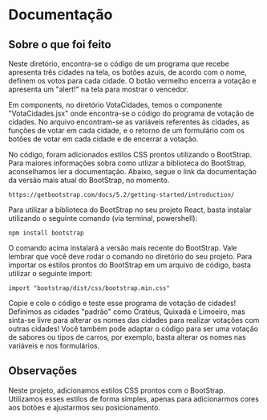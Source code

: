 # **Documentação** 

## **Sobre o que foi feito**

Neste diretório, encontra-se o código de um programa que recebe apresenta três cidades na tela, os botões azuis, de acordo com o nome, definem os votos para cada cidade. O botão vermelho encerra a votação e apresenta um "alert!" na tela para mostrar o vencedor.

Em components, no diretório VotaCidades, temos o componente "VotaCidades.jsx" onde encontra-se o código do programa de votação de cidades. No arquivo encontram-se as variáveis referentes às cidades, as funções de votar em cada cidade, e o retorno de um formulário com os botões de votar em cada cidade e de encerrar a votação.

No código, foram adicionados estilos CSS prontos utilizando o BootStrap. Para maiores informações sobra como utlizar a biblioteca do BootStrap, aconselhamos ler a documentação. Abaixo, segue o link da documentação da versão mais atual do BootStrap, no momento.

    https://getbootstrap.com/docs/5.2/getting-started/introduction/

Para utilizar a biblioteca do BootStrap no seu projeto React, basta instalar utilizando o seguinte comando (via terminal, powershell):

    npm install bootstrap

O comando acima instalará a versão mais recente do BootStrap. Vale lembrar que você deve rodar o comando no diretório do seu projeto. Para importar os estilos prontos do BootStrap em um arquivo de código, basta utilizar o seguinte import:

    import "bootstrap/dist/css/bootstrap.min.css"

Copie e cole o código e teste esse programa de votação de cidades! Definimos as cidades "padrão" como Cratéus, Quixadá e Limoeiro, mas sinta-se livre para alterar os nomes das cidades para realizar votações com outras cidades! Você também pode adaptar o código para ser uma votação de sabores ou tipos de carros, por exemplo, basta alterar os nomes nas variáveis e nos formulários.
## **Observações**

Neste projeto, adicionamos estilos CSS prontos com o BootStrap. Utilizamos esses estilos de forma simples, apenas para adicionarmos cores aos botões e ajustarmos seu posicionamento.
